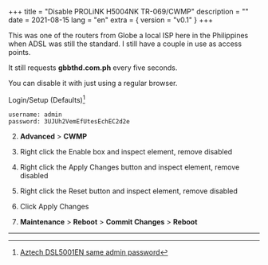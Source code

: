 +++
title = "Disable PROLiNK H5004NK TR-069/CWMP"
description = ""
date = 2021-08-15
lang = "en"
extra = { version = "v0.1" }
+++

This was one of the routers from Globe a local ISP here in the Philippines when ADSL was still the standard. I still have a couple in use as access points.

It still requests **gbbthd.com.ph** every five seconds.

You can disable it with just using a regular browser.

Login/Setup	 (Defaults)[^1]

```
username: admin
password: 3UJUh2VemEfUtesEchEC2d2e
```

2. **Advanced** > **CWMP**

3. Right click the Enable box and inspect element, remove disabled

4. Right click the Apply Changes button and inspect element, remove disabled

5. Right click the Reset button and inspect element, remove disabled

6. Click Apply Changes

7. **Maintenance** > **Reboot** > **Commit Changes** > **Reboot**

---

[^1]: [Aztech DSL5001EN same admin password](https://gist.github.com/pongstr/8168585#file-globebroadband-md)
